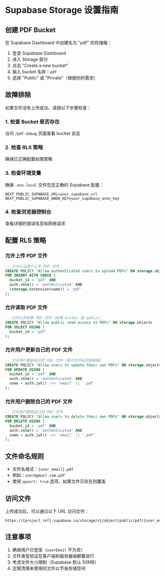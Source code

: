 # Supabase Storage 设置指南

## 创建 PDF Bucket

在 Supabase Dashboard 中创建名为 "pdf" 的存储桶：

1. 登录 Supabase Dashboard
2. 进入 Storage 部分
3. 点击 "Create a new bucket"
4. 输入 bucket 名称：`pdf`
5. 选择 "Public" 或 "Private"（根据你的需求）

## 故障排除

如果文件没有上传成功，请按以下步骤检查：

### 1. 检查 Bucket 是否存在
访问 `/pdf-debug` 页面查看 bucket 状态

### 2. 检查 RLS 策略
确保已正确配置权限策略

### 3. 检查环境变量
确保 `.env.local` 文件包含正确的 Supabase 配置：
```
NEXT_PUBLIC_SUPABASE_URL=your_supabase_url
NEXT_PUBLIC_SUPABASE_ANON_KEY=your_supabase_anon_key
```

### 4. 检查浏览器控制台
查看详细的错误信息和网络请求

## 配置 RLS 策略

### 允许上传 PDF 文件

```sql
-- 允许认证用户上传 PDF 文件
CREATE POLICY "Allow authenticated users to upload PDFs" ON storage.objects 
FOR INSERT WITH CHECK (
  bucket_id = 'pdf' AND 
  auth.role() = 'authenticated' AND
  (storage.extension(name)) = 'pdf'
);
```

### 允许读取 PDF 文件

```sql
-- 允许公开读取 PDF 文件（如果 bucket 是 public）
CREATE POLICY "Allow public read access to PDFs" ON storage.objects 
FOR SELECT USING (
  bucket_id = 'pdf'
);
```

### 允许用户更新自己的 PDF 文件

```sql
-- 允许用户更新自己的 PDF 文件（基于文件名匹配邮箱）
CREATE POLICY "Allow users to update their own PDFs" ON storage.objects 
FOR UPDATE USING (
  bucket_id = 'pdf' AND 
  auth.role() = 'authenticated' AND
  name = auth.jwt() ->> 'email' || '.pdf'
);
```

### 允许用户删除自己的 PDF 文件

```sql
-- 允许用户删除自己的 PDF 文件
CREATE POLICY "Allow users to delete their own PDFs" ON storage.objects 
FOR DELETE USING (
  bucket_id = 'pdf' AND 
  auth.role() = 'authenticated' AND
  name = auth.jwt() ->> 'email' || '.pdf'
);
```

## 文件命名规则

- 文件名格式：`{user_email}.pdf`
- 例如：`user@gmail.com.pdf`
- 使用 `upsert: true` 选项，如果文件已存在则覆盖

## 访问文件

上传成功后，可以通过以下 URL 访问文件：
```
https://{project_ref}.supabase.co/storage/v1/object/public/pdf/{user_email}.pdf
```

## 注意事项

1. 确保用户已登录（`userEmail` 不为空）
2. 文件类型验证在客户端和服务器端都要进行
3. 考虑文件大小限制（Supabase 默认 50MB）
4. 定期清理未使用的文件以节省存储空间 